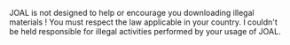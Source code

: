 JOAL is not designed to help or encourage you downloading illegal materials ! You must respect the law applicable in your country. I couldn't be held responsible for illegal activities performed by your usage of JOAL.
